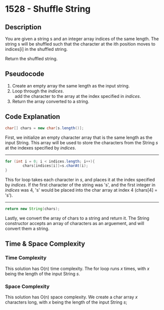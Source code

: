 # 1528 - Shuffle String

## Description
You are given a string s and an integer array indices of the same length. The string s will be shuffled such that the character at the ith position moves to indices[i] in the shuffled string.

Return the shuffled string.

## Pseudocode
1. Create an empty array the same length as the input string.
2. Loop through the *indices*. \
&nbsp; add the character to the array at the index specified in *indices*.
3. Return the array converted to a string.

## Code Explanation
```java
char[] chars = new char[s.length()];
```
First, we initialize an empty character array that is the same length as the input String. This array will be used to store the characters from the String *s* at the indexes specified by *indices*.

---
```java
for (int i = 0; i < indices.length; i++){
        chars[indices[i]]=s.charAt(i);
}
```
This for loop takes each character in *s*, and places it at the index specified by *indices*. If the first character of the string was 's', and the first integer in *indices* was 4, 's' would be placed into the char array at index 4 (chars[4] = 's').

---
```java
return new String(chars);
```
Lastly, we convert the array of chars to a string and return it. The String constructor accepts an array of characters as an arguement, and will convert them a string.
## Time & Space Complexity
### Time Complexity
This solution has O(n) time complexity. The for loop runs *x* times, with *x* being the length of the input String *s*.
### Space Complexity
This solution has O(n) space complexity. We create a char array *x* characters long, with *x* being the length of the input String *s*;